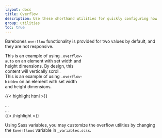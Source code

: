 ```yaml
---
layout: docs
title: Overflow
description: Use these shorthand utilities for quickly configuring how content overflows an element.
group: utilities
toc: true
---
```


Barebones `overflow` functionality is provided for two values by default, and they are not responsive.

<div class="bd-example d-md-flex">
  <div class="overflow-auto p-3 mb-3 mb-md-0 mr-md-3 bg-light" style="max-width: 260px; max-height: 100px;">
    This is an example of using <code>.overflow-auto</code> on an element with set width and height dimensions. By design, this content will vertically scroll.
  </div>
  <div class="overflow-hidden p-3 bg-light" style="max-width: 260px; max-height: 100px;">
    This is an example of using <code>.overflow-hidden</code> on an element with set width and height dimensions.
  </div>
</div>

{{< highlight html >}}
<div class="overflow-auto">...</div>
<div class="overflow-hidden">...</div>
{{< /highlight >}}

Using Sass variables, you may customize the overflow utilities by changing the `$overflows` variable in `_variables.scss`.
